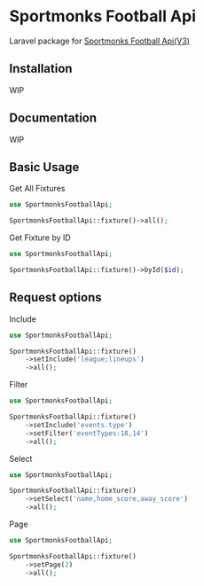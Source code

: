 # Sportmonks Football Api

Laravel package for [Sportmonks Football Api(V3)](https://www.sportmonks.com/football-api-3-0-docs/)

## Installation

WIP

## Documentation

WIP

## Basic Usage

Get All Fixtures
```php
use SportmonksFootballApi;

SportmonksFootballApi::fixture()->all();
```

Get Fixture by ID
```php
use SportmonksFootballApi;

SportmonksFootballApi::fixture()->byId($id);
```

## Request options

Include
```php
use SportmonksFootballApi;

SportmonksFootballApi::fixture()
	->setInclude('league;lineups')
	->all();
```

Filter
```php
use SportmonksFootballApi;

SportmonksFootballApi::fixture()
	->setInclude('events.type')
	->setFilter('eventTypes:18,14')
	->all();
```

Select
```php
use SportmonksFootballApi;

SportmonksFootballApi::fixture()
	->setSelect('name,home_score,away_score')
	->all();
```

Page
```php
use SportmonksFootballApi;

SportmonksFootballApi::fixture()
	->setPage(2)
	->all();
```